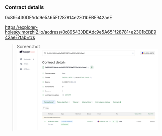 ### Contract details
0x895430DEAdc9e5A65Ff287814e2301bEBE942aeE

https://explorer-holesky.morphl2.io/address/0x895430DEAdc9e5A65Ff287814e2301bEBE942aeE?tab=txs

> Screenshot
![Verified contract](<Screenshot.png>)